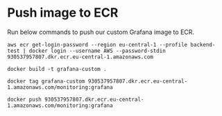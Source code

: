 # Push image to ECR
Run below commands to push our custom Grafana image to ECR.
```
aws ecr get-login-password --region eu-central-1 --profile backend-test | docker login --username AWS --password-stdin 930537957807.dkr.ecr.eu-central-1.amazonaws.com
```

```
docker build -t grafana-custom .
```

```
docker tag grafana-custom 930537957807.dkr.ecr.eu-central-1.amazonaws.com/monitoring:grafana
```

```
docker push 930537957807.dkr.ecr.eu-central-1.amazonaws.com/monitoring:grafana
```